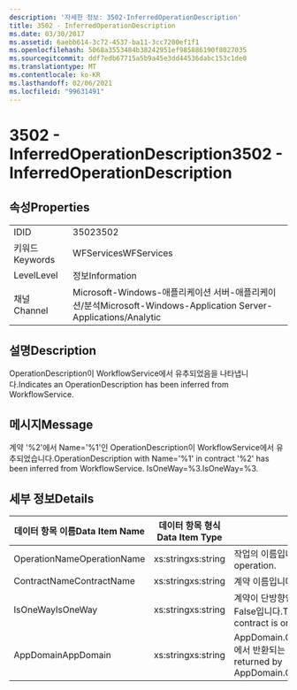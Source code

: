 ```yaml
---
description: '자세한 정보: 3502-InferredOperationDescription'
title: 3502 - InferredOperationDescription
ms.date: 03/30/2017
ms.assetid: 6aebb614-3c72-4537-ba11-3cc7200ef1f1
ms.openlocfilehash: 5068a3553484b38242951ef985886190f8027035
ms.sourcegitcommit: ddf7edb67715a5b9a45e3dd44536dabc153c1de0
ms.translationtype: MT
ms.contentlocale: ko-KR
ms.lasthandoff: 02/06/2021
ms.locfileid: "99631491"
---
```

# <a name="3502---inferredoperationdescription"></a><span data-ttu-id="54ae4-103">3502 - InferredOperationDescription</span><span class="sxs-lookup"><span data-stu-id="54ae4-103">3502 - InferredOperationDescription</span></span>

## <a name="properties"></a><span data-ttu-id="54ae4-104">속성</span><span class="sxs-lookup"><span data-stu-id="54ae4-104">Properties</span></span>  
  
|||  
|-|-|  
|<span data-ttu-id="54ae4-105">ID</span><span class="sxs-lookup"><span data-stu-id="54ae4-105">ID</span></span>|<span data-ttu-id="54ae4-106">3502</span><span class="sxs-lookup"><span data-stu-id="54ae4-106">3502</span></span>|  
|<span data-ttu-id="54ae4-107">키워드</span><span class="sxs-lookup"><span data-stu-id="54ae4-107">Keywords</span></span>|<span data-ttu-id="54ae4-108">WFServices</span><span class="sxs-lookup"><span data-stu-id="54ae4-108">WFServices</span></span>|  
|<span data-ttu-id="54ae4-109">Level</span><span class="sxs-lookup"><span data-stu-id="54ae4-109">Level</span></span>|<span data-ttu-id="54ae4-110">정보</span><span class="sxs-lookup"><span data-stu-id="54ae4-110">Information</span></span>|  
|<span data-ttu-id="54ae4-111">채널</span><span class="sxs-lookup"><span data-stu-id="54ae4-111">Channel</span></span>|<span data-ttu-id="54ae4-112">Microsoft-Windows-애플리케이션 서버-애플리케이션/분석</span><span class="sxs-lookup"><span data-stu-id="54ae4-112">Microsoft-Windows-Application Server-Applications/Analytic</span></span>|  
  
## <a name="description"></a><span data-ttu-id="54ae4-113">설명</span><span class="sxs-lookup"><span data-stu-id="54ae4-113">Description</span></span>  

 <span data-ttu-id="54ae4-114">OperationDescription이 WorkflowService에서 유추되었음을 나타냅니다.</span><span class="sxs-lookup"><span data-stu-id="54ae4-114">Indicates an OperationDescription has been inferred from WorkflowService.</span></span>  
  
## <a name="message"></a><span data-ttu-id="54ae4-115">메시지</span><span class="sxs-lookup"><span data-stu-id="54ae4-115">Message</span></span>  

 <span data-ttu-id="54ae4-116">계약 '%2'에서 Name='%1'인 OperationDescription이 WorkflowService에서 유추되었습니다.</span><span class="sxs-lookup"><span data-stu-id="54ae4-116">OperationDescription with Name='%1' in contract '%2' has been inferred from WorkflowService.</span></span> <span data-ttu-id="54ae4-117">IsOneWay=%3.</span><span class="sxs-lookup"><span data-stu-id="54ae4-117">IsOneWay=%3.</span></span>  
  
## <a name="details"></a><span data-ttu-id="54ae4-118">세부 정보</span><span class="sxs-lookup"><span data-stu-id="54ae4-118">Details</span></span>  
  
|<span data-ttu-id="54ae4-119">데이터 항목 이름</span><span class="sxs-lookup"><span data-stu-id="54ae4-119">Data Item Name</span></span>|<span data-ttu-id="54ae4-120">데이터 항목 형식</span><span class="sxs-lookup"><span data-stu-id="54ae4-120">Data Item Type</span></span>|<span data-ttu-id="54ae4-121">설명</span><span class="sxs-lookup"><span data-stu-id="54ae4-121">Description</span></span>|  
|--------------------|--------------------|-----------------|  
|<span data-ttu-id="54ae4-122">OperationName</span><span class="sxs-lookup"><span data-stu-id="54ae4-122">OperationName</span></span>|<span data-ttu-id="54ae4-123">xs:string</span><span class="sxs-lookup"><span data-stu-id="54ae4-123">xs:string</span></span>|<span data-ttu-id="54ae4-124">작업의 이름입니다.</span><span class="sxs-lookup"><span data-stu-id="54ae4-124">The name of the operation.</span></span>|  
|<span data-ttu-id="54ae4-125">ContractName</span><span class="sxs-lookup"><span data-stu-id="54ae4-125">ContractName</span></span>|<span data-ttu-id="54ae4-126">xs:string</span><span class="sxs-lookup"><span data-stu-id="54ae4-126">xs:string</span></span>|<span data-ttu-id="54ae4-127">계약 이름입니다.</span><span class="sxs-lookup"><span data-stu-id="54ae4-127">The name of the contract.</span></span>|  
|<span data-ttu-id="54ae4-128">IsOneWay</span><span class="sxs-lookup"><span data-stu-id="54ae4-128">IsOneWay</span></span>|<span data-ttu-id="54ae4-129">xs:string</span><span class="sxs-lookup"><span data-stu-id="54ae4-129">xs:string</span></span>|<span data-ttu-id="54ae4-130">계약이 단방향인지 여부를 나타내는 True 또는 False입니다.</span><span class="sxs-lookup"><span data-stu-id="54ae4-130">True or False indicating if the contract is one-way.</span></span>|  
|<span data-ttu-id="54ae4-131">AppDomain</span><span class="sxs-lookup"><span data-stu-id="54ae4-131">AppDomain</span></span>|<span data-ttu-id="54ae4-132">xs:string</span><span class="sxs-lookup"><span data-stu-id="54ae4-132">xs:string</span></span>|<span data-ttu-id="54ae4-133">AppDomain.CurrentDomain.FriendlyName에서 반환되는 문자열입니다.</span><span class="sxs-lookup"><span data-stu-id="54ae4-133">The string returned by AppDomain.CurrentDomain.FriendlyName.</span></span>|
